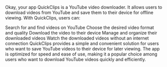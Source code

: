Okay, your app QuickClips is a YouTube video downloader. It allows users to download videos from YouTube and save them to their device for offline viewing. With QuickClips, users can:

Search for and find videos on YouTube
Choose the desired video format and quality
Download the video to their device
Manage and organize their downloaded videos
Watch the downloaded videos without an internet connection
QuickClips provides a simple and convenient solution for users who want to save YouTube videos to their device for later viewing. The app is optimized for speed and ease of use, making it a popular choice among users who want to download YouTube videos quickly and efficiently.



